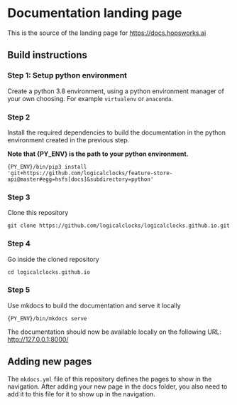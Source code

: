 # Documentation landing page

This is the source of the landing page for https://docs.hopsworks.ai

## Build instructions

### Step 1: Setup python environment

Create a python 3.8 environment, using a python environment manager of your own choosing. For example `virtualenv` or `anaconda`.

### Step 2

Install the required dependencies to build the documentation in the python environment created in the previous step.

**Note that {PY_ENV} is the path to your python environment.**

```console
{PY_ENV}/bin/pip3 install 'git+https://github.com/logicalclocks/feature-store-api@master#egg=hsfs[docs]&subdirectory=python'
```

### Step 3

Clone this repository

```console
git clone https://github.com/logicalclocks/logicalclocks.github.io.git
```

### Step 4

Go inside the cloned repository

```console
cd logicalclocks.github.io
```

### Step 5

Use mkdocs to build the documentation and serve it locally

```console
{PY_ENV}/bin/mkdocs serve
```

The documentation should now be available locally on the following URL: http://127.0.0.1:8000/

## Adding new pages

The `mkdocs.yml` file of this repository defines the pages to show in the navigation. 
After adding your new page in the docs folder, you also need to add it to this file for it to show up in the navigation.